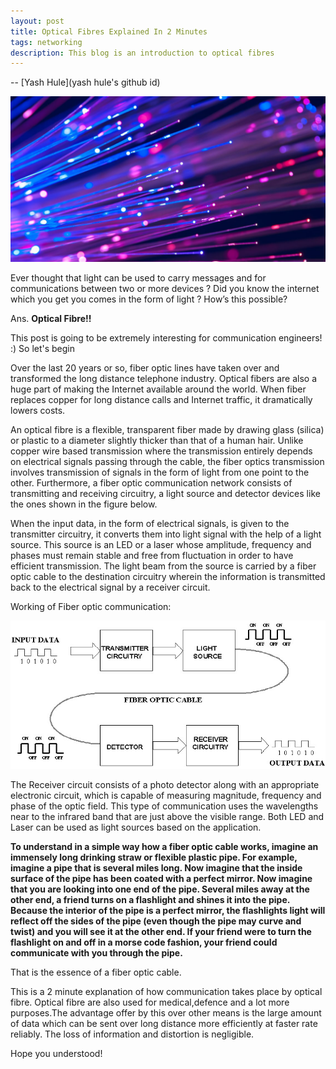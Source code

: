 ```yaml
---
layout: post
title: Optical Fibres Explained In 2 Minutes
tags: networking
description: This blog is an introduction to optical fibres
---
```


-- [Yash Hule](yash hule's github id)

![](/assets/posts/Optical-Fibres-Explained-In-2-Minutes/2017-12-09-Optical-Fibres-Explained-In-2-Minutes.jpg)

Ever thought that light can be used to carry messages and for communications between two or more devices ? Did you know the internet which you get you comes in the form of light ? How’s this possible? 

Ans. **Optical Fibre!!**

This post is going to be extremely interesting for communication engineers! :)  So let's begin

Over the last 20 years or so, fiber optic lines have taken over and transformed the long distance telephone industry. Optical fibers are also a huge part of making the Internet available around the world. When fiber replaces copper for long distance calls and Internet traffic, it dramatically lowers costs. 

An optical fibre is a flexible, transparent fiber made by drawing glass (silica) or plastic to a diameter slightly thicker than that of a human hair. Unlike copper wire based transmission where the transmission entirely depends on electrical signals passing through the cable, the fiber optics transmission involves transmission of signals in the form of light from one point to the other. Furthermore, a fiber optic communication network consists of transmitting and receiving circuitry, a light source and detector devices like the ones shown in the figure below.

When the input data, in the form of electrical signals, is given to the transmitter circuitry, it converts them into light signal with the help of a light source. This source is an LED or a laser whose amplitude, frequency and phases must remain stable and free from fluctuation in order to have efficient transmission. The light beam from the source is carried by a fiber optic cable to the destination circuitry wherein the information is transmitted back to the electrical signal by a receiver circuit.

Working of Fiber optic communication:

![](/assets/posts/Optical-Fibres-Explained-In-2-Minutes/working_of_fibres.jpg)

The Receiver circuit consists of a photo detector along with an appropriate electronic circuit, which is capable of measuring magnitude, frequency and phase of the optic field. This type of communication uses the wavelengths near to the infrared band that are just above the visible range. Both LED and Laser can be used as light sources based on the application.

**To understand in a simple way how a fiber optic cable works, imagine an immensely long drinking straw or flexible plastic pipe. For example, imagine a pipe that is several miles long. Now imagine that the inside surface of the pipe has been coated with a perfect mirror. Now imagine that you are looking into one end of the pipe. Several miles away at the other end, a friend turns on a flashlight and shines it into the pipe. Because the interior of the pipe is a perfect mirror, the flashlights light will reflect off the sides of the pipe (even though the pipe may curve and twist) and you will see it at the other end. If your friend were to turn the flashlight on and off in a morse code fashion, your friend could communicate with you through the pipe.**

That is the essence of a fiber optic cable.

This is a 2 minute explanation of how communication takes place by optical fibre. Optical fibre are also used for medical,defence and a lot more purposes.The advantage offer by this over other means is the large amount of data which can be sent over long distance more efficiently at faster rate reliably. The loss of information and distortion is negligible.

Hope you understood!